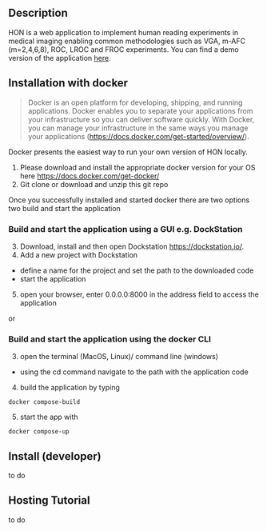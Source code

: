## Description
HON is a web application to implement human reading experiments in medical imaging enabling common methodologies such as VGA, m-AFC (m=2,4,6,8), ROC, LROC and FROC experiments. You can find a demo version of the application <a href="http://hon-demo.herokuapp.com/studies/overview">here</a>.
## Installation with docker
> Docker is an open platform for developing, shipping, and running applications. Docker enables you to separate your applications from your infrastructure so you can deliver software quickly. With Docker, you can manage your infrastructure in the same ways you manage your applications (https://docs.docker.com/get-started/overview/).

Docker presents the easiest way to run your own version of HON locally. 
1. Please download and install the appropriate docker version for your OS here https://docs.docker.com/get-docker/
2. Git clone or download and unzip this git repo

Once you successfully installed and started docker there are two options two build and start the application
### Build and start the application using a GUI e.g. DockStation
3. Download, install and then open Dockstation https://dockstation.io/.
4. Add a new project with Dockstation
- define a name for the project and set the path to the downloaded code
- start the application 
5. open your browser, enter 0.0.0.0:8000 in the address field to access the application

or

### Build and start the application using the docker CLI  
3. open the terminal (MacOS, Linux)/ command line (windows)
- using the cd command navigate to the path with the application code 
4. build the application by typing 
```
docker compose-build
```
5. start the app with 
```
docker compose-up
```

## Install (developer)
to do

## Hosting Tutorial
to do


